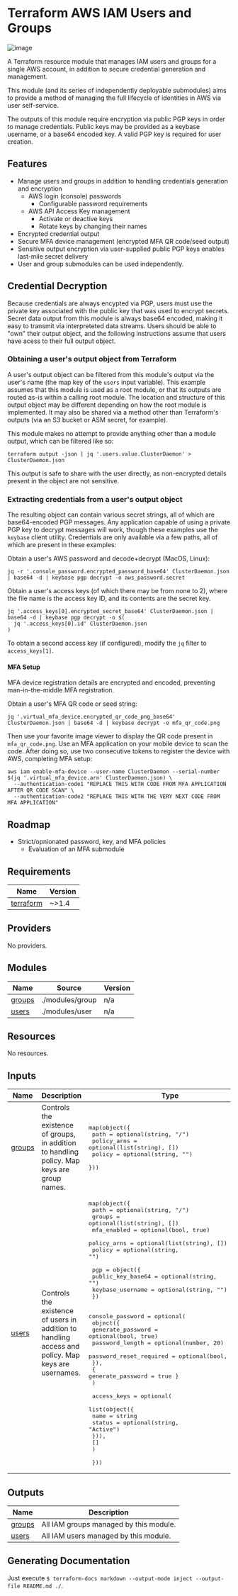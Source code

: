 # Terraform AWS IAM Users and Groups

![image](https://github.com/ClusterDaemon/terraform-aws-iam-users-groups/assets/14807070/c1c8e54a-f924-4e57-896b-69b02e599f10)

A Terraform resource module that manages IAM users and groups for a single AWS account, in addition to secure credential
generation and management.

This module (and its series of independently deployable submodules) aims to provide a method of managing the full
lifecycle of identities in AWS via user self-service.

The outputs of this module require encryption via public PGP keys in order to manage credentials. Public keys may be
provided as a keybase username, or a base64 encoded key. A valid PGP key is required for user creation.

## Features

- Manage users and groups in addition to handling credentials generation and encryption
  - AWS login (console) passwords
    - Configurable password requirements
  - AWS API Access Key management
    - Activate or deactive keys
    - Rotate keys by changing their names
- Encrypted credential output
- Secure MFA device management (encrypted MFA QR code/seed output)
- Sensitive output encryption via user-supplied public PGP keys enables last-mile secret delivery
- User and group submodules can be used independently.

## Credential Decryption

Because credentials are always encypted via PGP, users must use the private key associated with the public key that was
used to encrypt secrets. Secret data output from this module is always base64 encoded, making it easy to transmit via
interpreteted data streams. Users should be able to "own" their output object, and the following instructions assume
that users have acess to their full output object.

### Obtaining a user's output object from Terraform

A user's output object can be filtered from this module's output via the user's name (the map key of the `users` input
variable). This example assumes that this module is used as a root module, or that its outputs are routed as-is within a
calling root module. The location and structure of this output object may be different depending on how the root module
is implemented. It may also be shared via a method other than Terraform's outputs (via an S3 bucket or ASM secret, for
example).

This module makes no attempt to provide anything other than a module output, which can be filtered like so:
```
terraform output -json | jq '.users.value.ClusterDaemon' > ClusterDaemon.json
```

This output is safe to share with the user directly, as non-encrypted details present in the object are not sensitive.

### Extracting credentials from a user's output object

The resulting object can contain various secret strings, all of which are base64-encoded PGP messages. Any application
capable of using a private PGP key to decrypt messages will work, though these examples use the `keybase` client
utility. Credentials are only available via a few paths, all of which are present in these examples:

Obtain a user's AWS password and decode+decrypt (MacOS, Linux):
```
jq -r '.console_password.encrypted_password_base64' ClusterDaemon.json | base64 -d | keybase pgp decrypt -o aws_password.secret
```

Obtain a user's access keys (of which there may be from none to 2), where the file name is the access key ID, and its
contents are the secret key.
```
jq '.access_keys[0].encrypted_secret_base64' ClusterDaemon.json | base64 -d | keybase pgp decrypt -o $(
  jq '.access_keys[0].id' ClusterDaemon.json
)
```

To obtain a second access key (if configured), modify the `jq` filter to `access_keys[1]`.

#### MFA Setup

MFA device registration details are encrypted and encoded, preventing man-in-the-middle MFA registration.

Obtain a user's MFA QR code or seed string:
```
jq '.virtual_mfa_device.encrypted_qr_code_png_base64' ClusterDaemon.json | base64 -d | keybase decrypt -o mfa_qr_code.png 
```

Then use your favorite image viewer to display the QR code present in `mfa_qr_code.png`. Use an MFA application on your
mobile device to scan the code. After doing so, use two consecutive tokens to register the device with AWS, completing
MFA setup:

```
aws iam enable-mfa-device --user-name ClusterDaemon --serial-number $(jq '.virtual_mfa_device.arn' ClusterDaemon.json) \
  --authentication-code1 "REPLACE THIS WITH CODE FROM MFA APPLICATION AFTER QR CODE SCAN" \
  --authentication-code2 "REPLACE THIS WITH THE VERY NEXT CODE FROM MFA APPLICATION"
```

## Roadmap

- Strict/opnionated password, key, and MFA policies
  - Evaluation of an MFA submodule

<!-- BEGIN_TF_DOCS -->
## Requirements

| Name | Version |
|------|---------|
| <a name="requirement_terraform"></a> [terraform](#requirement\_terraform) | ~>1.4 |

## Providers

No providers.

## Modules

| Name | Source | Version |
|------|--------|---------|
| <a name="module_groups"></a> [groups](#module\_groups) | ./modules/group | n/a |
| <a name="module_users"></a> [users](#module\_users) | ./modules/user | n/a |

## Resources

No resources.

## Inputs

| Name | Description | Type | Default | Required |
|------|-------------|------|---------|:--------:|
| <a name="input_groups"></a> [groups](#input\_groups) | Controls the existence of groups, in addition to handling policy. Map keys are group names. | <pre>map(object({<br>    path        = optional(string, "/")<br>    policy_arns = optional(list(string), [])<br>    policy      = optional(string, "")<br>  }))</pre> | `{}` | no |
| <a name="input_users"></a> [users](#input\_users) | Controls the existence of users in addition to handling access and policy. Map keys are usernames. | <pre>map(object({<br>    path           = optional(string, "/")<br>    groups         = optional(list(string), [])<br>    mfa_enabled    = optional(bool, true)<br>    policy_arns    = optional(list(string), [])<br>    policy         = optional(string, "")<br><br>    pgp = object({<br>      public_key_base64 = optional(string, "")<br>      keybase_username  = optional(string, "")<br>    })<br><br>    console_password = optional(<br>      object({<br>        generate_password       = optional(bool, true)<br>        password_length         = optional(number, 20)<br>        password_reset_required = optional(bool, false)<br>      }),<br>      { generate_password = true }<br>    )<br><br>    access_keys = optional(<br>      list(object({<br>        name   = string<br>        status = optional(string, "Active")<br>      })),<br>      []<br>    )<br><br>  }))</pre> | `{}` | no |

## Outputs

| Name | Description |
|------|-------------|
| <a name="output_groups"></a> [groups](#output\_groups) | All IAM groups managed by this module. |
| <a name="output_users"></a> [users](#output\_users) | All IAM users managed by this module. |
<!-- END_TF_DOCS -->

## Generating Documentation

Just execute `$ terraform-docs markdown --output-mode inject --output-file README.md ./`.

